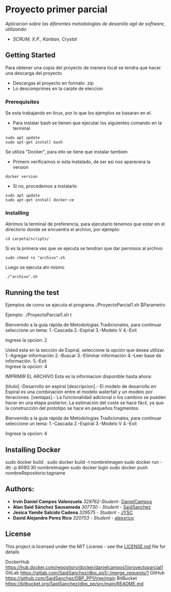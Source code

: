 # Proyecto primer parcial
_Aplicacion sobre las diferentes metodologias de desarollo agil de software, utilizando:_
* _SCRUM, X.P., Kanban, Crystal_

## Getting Started
Para obtener una copia del proyecto de manera local se tendra que hacer una descarga del proyecto
* Descargas el proyecto en formato .zip
* Lo descomprimes en la carpte de eleccion

### Prerequisites
Se esta trabajando en linux, por lo que los ejemplos se basaran en el.
* Para instalar bash se tienen que ejecutar los siguientes comando en la terminal
```
sudo apt update
sudo apt-get install bash
```
Se utiliza "Docker", para ello se tiene que instalar tambien
* Primero verificamos si esta instalado, de ser asi nos aparecera la version
```
docker version
```
* Si no, procedemos a instalarlo
```
sudo apt update
sudo apt-get install docker-ce
```
### Installing
Abrimos la terminal de preferencia, para ejecutarlo tenemos que estar en el directorio donde se encuentra el archivo, por ejemplo:

```
cd carpeta/scripts/
```
Si es la primera ves que se ejecuta se tendran que dar permisos al archivo
```
sudo chmod +x "archivo".sh
```
Luego se ejecuta ahi mismo
```
./"archivo".sh
```
## Running the test
Ejemplos de como se ejecuta el programa
./ProyectoParcial1.sh $Parametro

Ejemplo: 
./ProyectoParcial1.sh t

Bienvenido a la guía rápida de Metodologías Tradicionales, para continuar seleccione un tema:
            1.-Cascada
            2.-Espiral
            3.-Modelo V
            4.-Exit
            
Ingrese la opcion: 2

Usted esta en la sección de Espiral, seleccione la opción que desea utilizar.
            1.-Agregar información
            2.-Buscar
            3.-Eliminar información
            4.-Leer base de información.
            5.-Exit                    
Ingrese la opcion: 4

IMPRIMIR EL ARCHIVO
Esta es la informacion disponible hasta ahora: 

[titulo].-Desarrollo en espiral
[descripcion].- El modelo de desarrollo en Espiral es una combinación entre el modelo waterfall y un modelo por iteraciones.
[ventajas].- La funcionalidad adicional o los cambios se pueden hacer en una etapa posterior; La estimación del coste se hace fácil, ya que la construcción del prototipo se hace en pequeños fragmentos.


Bienvenido a la guía rápida de Metodologías Tradicionales, para continuar seleccione un tema:
            1.-Cascada
            2.-Espiral
            3.-Modelo V
            4.-Exit
            
Ingrese la opcion: 4

## Installing Docker

sudo docker build .
sudo docker build -t nombreImagen
sudo docker run -dti -p 8080:30 nombreImagen
sudo docker login
sudo docker push nombreRepositorio:tagname 

## Authors:
* **Irvin Daniel Campos Valenzuela** _329762_-_Student_- [DanielCampos](https://gitlab.com/a329762)
* **Alan Said Sánchez Sausameda** _307730_ - _Student_ - [SaidSanchez](https://github.com/SaidSanchez)
* **Jesica Yamile Salcido Cadena** _329575_ - _Student_ - [JYSC](https://github.com/JYSC)
* **David Alejandro Perez Rico** _320753_ - _Student_ - [alexxrico](https://github.com/alexxrico)

## License
This project is licensed under the MIT License - see the [LICENSE.md](LICENSE.md) file for details

DockerHub
https://hub.docker.com/repository/docker/danielcampos1/proyectoparcial1
GitLab
https://gitlab.com/SaidSanchez/dbp_pp1/-/merge_requests/1
GitHub
https://github.com/SaidSanchez/DBP_PP1/tree/main
BitBucket
https://bitbucket.org/SaidSanchez/dbp_pp/src/main/README.md